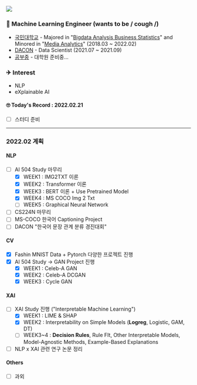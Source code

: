 <a href="https://hits.seeyoufarm.com"><img src="https://hits.seeyoufarm.com/api/count/incr/badge.svg?url=https%3A%2F%2Fgithub.com%2FJayHong99&count_bg=%2379C83D&title_bg=%23555555&icon=&icon_color=%23E7E7E7&title=hits&edge_flat=false"/></a>

### 🧐 Machine Learning Engineer (wants to be / cough /)
- [국민대학교](https://www.kookmin.ac.kr) - Majored in "[Bigdata Analysis Business Statistics](https://biz.kookmin.ac.kr/undergraduate/business/big?tab=1)" and Minored in "[Media Analytics](https://hat.kookmin.ac.kr/link/analytics)" (2018.03 ~ 2022.02)
- [DACON](https://www.dacon.io) - Data Scientist (2021.07 ~ 2021.09)
- [공부중](https://github.com/JayHong99) - 대학원 준비중... 

### ✈ Interest
- NLP
- eXplainable AI

#### 🙄 Today's Record : 2022.02.21
- [ ] 스터디 준비
---
### 2022.02 계획
#### NLP
- [ ] AI 504 Study 마무리
  - [X] WEEK1 : IMG2TXT 이론
  - [X] WEEK2 : Transformer 이론
  - [X] WEEK3 : BERT 이론 + Use Pretrained Model
  - [X] WEEK4 : MS COCO Img 2 Txt
  - [ ] WEEK5 : Graphical Neural Network
- [ ] CS224N 마무리
- [ ] MS-COCO 한국어 Captioning Project
- [ ] DACON "한국어 문장 관계 분류 경진대회"

#### CV
- [X] Fashin MNIST Data + Pytorch 다양한 프로젝트 진행
- [X] AI 504 Study -> GAN Project 진행
  - [X] WEEK1 : Celeb-A GAN
  - [X] WEEK2 : Celeb-A DCGAN
  - [X] WEEK3 : Cycle GAN

#### XAI
- [ ] XAI Study 진행 ("Interpretable Machine Learning")
  - [X] WEEK1 : LIME & SHAP
  - [X] WEEK2 : Interpretability on Simple Models (<b>Logreg</b>, Logistic, GAM, DT)
  - [ ] WEEK3~4 : <b>Decision Rules</b>, Rule FIt, Other Interpretable Models, Model-Agnostic Methods, Example-Based Explanations
- [ ] NLP x XAI 관련 연구 논문 정리

#### Others
- [ ] 과외
